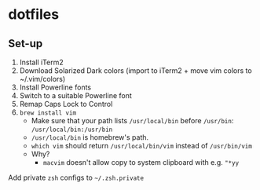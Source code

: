 # dotfiles

## Set-up
1. Install iTerm2
2. Download Solarized Dark colors (import to iTerm2 + move vim colors to ~/.vim/colors)
3. Install Powerline fonts
4. Switch to a suitable Powerline font
5. Remap Caps Lock to Control
6. `brew install vim`
    - Make sure that your path lists `/usr/local/bin` before `/usr/bin`: `/usr/local/bin:/usr/bin`
    - `/usr/local/bin` is homebrew's path.
    - `which vim` should return `/usr/local/bin/vim` instead of `/usr/bin/vim`
    - Why?
        - `macvim` doesn't allow copy to system clipboard with e.g. `"*yy`

Add private `zsh` configs to `~/.zsh.private`
